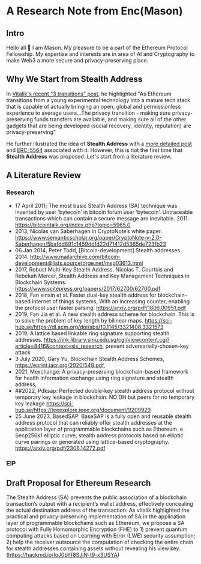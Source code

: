 # A Research Note from Enc(Mason)

## Intro
Hello all :wave:
I am Mason. My pleasure to be a part of the Ethereum Protocol Fellowship. 
My expertise and interests are in area of AI and Cryptography to make Web3 a more secure and privacy-preserving place.


## Why We Start from Stealth Address
In [Vitalik's recent "3 transitions" post](https://vitalik.ca/general/2023/06/09/three_transitions.html), he highlighted "As Ethereum transitions from a young experimental technology into a mature tech stack that is capable of actually bringing an open, global and permissionless experience to average users...The privacy transition - making sure privacy-preserving funds transfers are available, and making sure all of the other gadgets that are being developed (social recovery, identity, reputation) are privacy-preserving"

He further illustrated the idea of **Stealth Address** with a [more detailed post](https://https://vitalik.ca/general/2023/01/20/stealth.html) and [ERC-5564](https://https://eips.ethereum.org/EIPS/eip-5564) associated with it. However, this is not the first time that **Stealth Address** was proposed. Let's start from a literature review.

## A Literature Review
### Research
- 17 April 2011; The most basic Stealth Address (SA) technique was invented by user ‘bytecoin’ in bitcoin forum
user ‘bytecoin’. Untraceable transactions which can contain a secure message are inevitable. 2011. https://bitcointalk.org/index.php?topic=5965.0
- 2013, Nicolas van Saberhagen in CryptoNote’s white paper. https://www.semanticscholar.org/paper/CryptoNote-v-2.0-Saberhagen/5bafdd891c1459ddfd22d71412d5365de723fb23
- 06 Jan 2014, Peter Todd,  [Bitcoin-development] Stealth addresses. 2014. http://www.mailarchive.com/bitcoin-development@lists.sourceforge.net/msg03613.html
- 2017, Robust Multi-Key Stealth Address. Nicolas T. Courtois and Rebekah Mercer, Stealth Address and Key Management Techniques in Blockchain Systems. https://www.scitepress.org/papers/2017/62700/62700.pdf
- 2018, Fan xinxin et al. Faster dual-key stealth address for blockchain-based internet of things systems, With an increasing counter, enabling the protocol user faster parsing. https://arxiv.org/pdf/1806.00951.pdf
- 2019, Fan Jia et al. A new stealth address scheme for blockchain. This is to solve the problem of key length by bilinear maps. https://sci-hub.se/https://dl.acm.org/doi/abs/10.1145/3321408.3321573
- 2019, A lattice based linkable ring signature supporting stealth addresses.
https://ink.library.smu.edu.sg/cgi/viewcontent.cgi?article=8416&context=sis_research, prevent adversarially-chosen-key attack
- 3 July 2020, Gary Yu, Blockchain Stealth Address Schemes, https://eprint.iacr.org/2020/548.pdf, 
- 2021, Mexchange: A privacy-preserving blockchain-based framework for health information exchange using ring signature and stealth address,
- ##2022, Pdksap: Perfected double-key stealth address protocol without temporary key leakage in blockchain. NO DH but peers for no  temporary key leakage https://sci-hub.se/https://ieeexplore.ieee.org/document/9209929
- 25 June 2023, BasedSAP. BaseSAP is a fully open and reusable stealth address protocol that can reliably offer stealth addresses at the application layer of programmable blockchains such as Ethereum. e Secp256k1 elliptic curve, stealth address protocols based on elliptic curve pairings or generated using lattice-based cryptography. https://arxiv.org/pdf/2306.14272.pdf

### EIP


## Draft Proposal for Ethereum Research
The Stealth Address (SA) prevents the public association of a blockchain transaction’s output with a recipient’s wallet address, effectively concealing the actual destination address of the transaction. As vitalik highlighted the practical and privacy-preserving implementation of SA in the application layer of programmable blockchains such as Ethereum, we propose a SA protocol with Fully Homomorphic Encryption (FHE) to 1) prevent quantum computing attacks based on Learning with Error (LWE) security assumption; 2) help the receiver outsource the computation of checking the entire chain for stealth addresses containing assets without revealing his view key. (https://hackmd.io/IoJ0bYf8SJiN-t9-x3USYA)


